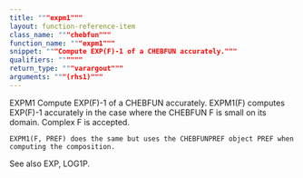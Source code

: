 ```yaml
---
title: """expm1"""
layout: function-reference-item
class_name: """chebfun"""
function_name: """expm1"""
snippet: """Compute EXP(F)-1 of a CHEBFUN accurately."""
qualifiers: """"""
return_type: """varargout"""
arguments: """(rhs1)"""
---
```


 EXPM1   Compute EXP(F)-1 of a CHEBFUN accurately.
    EXPM1(F) computes EXP(F)-1 accurately in the case where the CHEBFUN F is
    small on its domain. Complex F is accepted.
 
    EXPM1(F, PREF) does the same but uses the CHEBFUNPREF object PREF when
    computing the composition.
 
  See also EXP, LOG1P.
